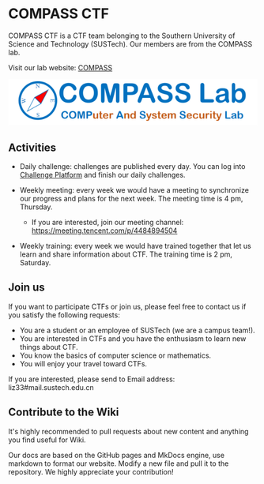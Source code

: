 # COMPASS CTF

COMPASS CTF is a CTF team belonging to the Southern University of Science and Technology (SUSTech). Our members are from the COMPASS lab.

Visit our lab website: [COMPASS](http://compass.sustech.edu.cn/)

![COMPASS](assets/logo.png)

## Activities

* Daily challenge: challenges are published every day. You can log into [Challenge Platform](http://ctf.infury.org:8000/) and finish our daily challenges.
* Weekly meeting: every week we would have a meeting to synchronize our progress and plans for the next week. The meeting time is 4 pm, Thursday.
  * If you are interested, join our meeting channel: https://meeting.tencent.com/p/4484894504

* Weekly training: every week we would have trained together that let us learn and share information about CTF. The training time is 2 pm, Saturday.

## Join us

If you want to participate CTFs or join us, please feel free to contact us if you satisfy the following requests:

* You are a student or an employee of SUSTech (we are a campus team!).
* You are interested in CTFs and you have the enthusiasm to learn new things about CTF.
* You know the basics of computer science or mathematics.
* You will enjoy your travel toward CTFs.

If you are interested, please send to Email address: liz33#mail.sustech.edu.cn

## Contribute to the Wiki

It's highly recommended to pull requests about new content and anything you find useful for Wiki.

Our docs are based on the GitHub pages and MkDocs engine, use markdown to format our website. Modify a new file and pull it to the repository. We highly appreciate your contribution!

